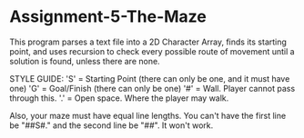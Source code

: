 # Assignment-5-The-Maze

This program parses a text file into a 2D Character Array, finds its starting point, and uses recursion to check every possible route of movement until a solution is found, unless there are none.

STYLE GUIDE:
'S' = Starting Point (there can only be one, and it must have one)
'G' = Goal/Finish (there can only be one)
'#' = Wall. Player cannot pass through this.
'.' = Open space. Where the player may walk.

Also, your maze must have equal line lengths. You can't have the first line be "##S#." and the second line be "##". It won't work.
